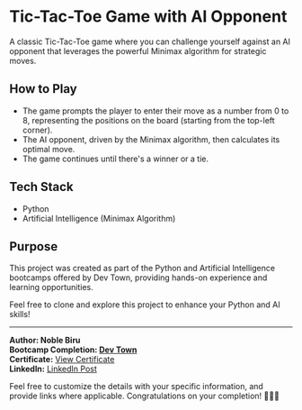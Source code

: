 # Tic-Tac-Toe Game with AI Opponent

A classic Tic-Tac-Toe game where you can challenge yourself against an AI opponent that leverages the powerful Minimax algorithm for strategic moves.

## How to Play

- The game prompts the player to enter their move as a number from 0 to 8, representing the positions on the board (starting from the top-left corner).
- The AI opponent, driven by the Minimax algorithm, then calculates its optimal move.
- The game continues until there's a winner or a tie.

## Tech Stack

- Python
- Artificial Intelligence (Minimax Algorithm)

## Purpose

This project was created as part of the Python and Artificial Intelligence bootcamps offered by Dev Town, providing hands-on experience and learning opportunities.

Feel free to clone and explore this project to enhance your Python and AI skills!

---

**Author: Noble Biru**  
**Bootcamp Completion: <a href= "https://www.devtown.in/" target="_blank" >Dev Town**</a>            
**Certificate:** <a href="https://drive.google.com/file/d/16v0nZG1-QxhL13NNJ75P0mLd0ZPRTYTZ/view?usp=drive_link" target="_blank">View Certificate</a>             
**LinkedIn:** <a href="https://www.linkedin.com/posts/noble-ch_python-artificialintelligence-devtown-activity-7153146883870240769-VuVW?utm_source=share&utm_medium=member_desktop" target="_blank">LinkedIn Post</a>

Feel free to customize the details with your specific information, and provide links where applicable. Congratulations on your completion! 🚀👨‍💻
